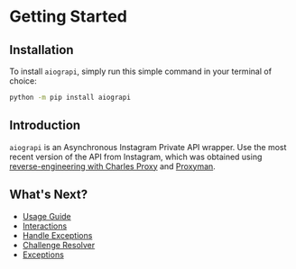 # Getting Started

## Installation

To install `aiograpi`, simply run this simple command in your terminal of choice:

```bash
python -m pip install aiograpi
```

## Introduction

`aiograpi` is an Asynchronous Instagram Private API wrapper. Use the most recent version of the API from Instagram, which was obtained using [reverse-engineering with Charles Proxy](https://github.com/subzeroid/aiograpi/discussions/1182) and [Proxyman](https://proxyman.io/).

## What's Next?

* [Usage Guide](usage-guide/fundamentals.md)
* [Interactions](usage-guide/interactions.md)
* [Handle Exceptions](usage-guide/handle_exception.md)
* [Challenge Resolver](usage-guide/challenge_resolver.md)
* [Exceptions](exceptions.md)

[docs-main]: index.md
